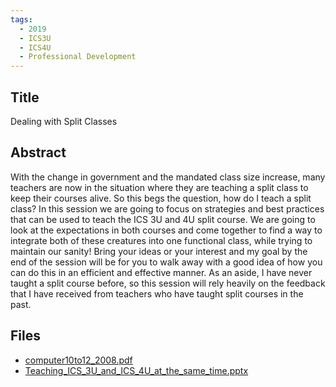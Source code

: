```yaml
---
tags:
  - 2019
  - ICS3U
  - ICS4U
  - Professional Development
---
```

    
## Title

Dealing with Split Classes

## Abstract

With the change in government and the mandated class size increase, many teachers are now in the situation where they are teaching a split class to keep their courses alive.  So this begs the question, how do I teach a split class?  In this session we are going to focus on strategies and best practices that can be used to teach the ICS 3U and 4U split course.  We are going to look at the expectations in both courses and come together to find a way to integrate both of these creatures into one functional class, while trying to maintain our sanity!  Bring your ideas or your interest and my goal by the end of the session will be for you to walk away with a good idea of how you can do this in an efficient and effective manner.  As an aside, I have never taught a split course before, so this session will rely heavily on the feedback that I have received from teachers who have taught split courses in the past.

## Files

- [computer10to12_2008.pdf](resources/2019/Robert_Ceccato/computer10to12_2008.pdf)
- [Teaching_ICS_3U_and_ICS_4U_at_the_same_time.pptx](resources/2019/Robert_Ceccato/Teaching_ICS_3U_and_ICS_4U_at_the_same_time.pptx)
